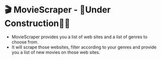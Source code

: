 #  🎬 MovieScraper - 🚧Under Construction👷‍♂️

- MovieScraper provides you a list of web sites and a list of genres to choose from.
- It will scrape those websites, filter according to your genres and provide you a list of new movies on those web sites.
